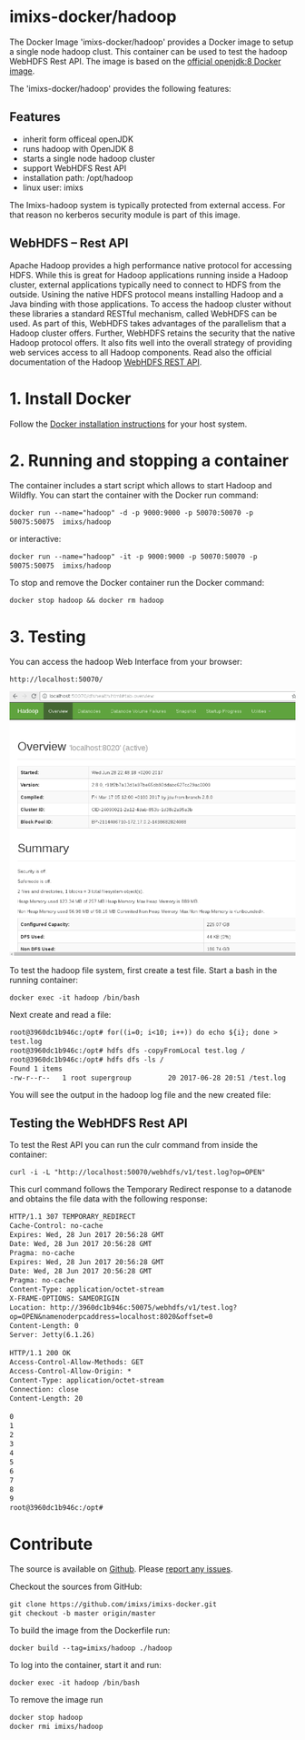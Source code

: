 # imixs-docker/hadoop

The Docker Image 'imixs-docker/hadoop' provides a Docker image to setup a single node hadoop clust. This container can be used to test the hadoop WebHDFS Rest API. The image is based on the [official openjdk:8 Docker image](https://hub.docker.com/r/_/openjdk/).

The 'imixs-docker/hadoop' provides the following features:

## Features
* inherit form officeal openJDK
* runs hadoop with OpenJDK 8
* starts a single node hadoop cluster
* support WebHDFS Rest API
* installation path: /opt/hadoop 
* linux user: imixs

The Imixs-hadoop system is typically protected from external access. For that reason no kerberos security module is part of this image.

## WebHDFS – Rest API

Apache Hadoop provides a high performance native protocol for accessing HDFS. While this is great for Hadoop applications running inside a Hadoop cluster, external applications typically need to connect to HDFS from the outside. Usining the native HDFS protocol means installing Hadoop and a Java binding with those applications. To access the hadoop cluster without these libraries a standard RESTful mechanism, called WebHDFS can be used. As part of this, WebHDFS takes advantages of the parallelism that a Hadoop cluster offers. Further, WebHDFS retains the security that the native Hadoop protocol offers. It also fits well into the overall strategy of providing web services access to all Hadoop components. Read also the official documentation of the Hadoop [WebHDFS REST API](https://hadoop.apache.org/docs/r2.8.0/hadoop-project-dist/hadoop-hdfs/WebHDFS.html).



# 1. Install Docker
Follow the [Docker installation instructions](https://docs.docker.com/engine/installation/) for your host system.

# 2. Running and stopping a container
The container includes a start script which allows to start Hadoop and Wildfly. You can start the container with the Docker run command:

    docker run --name="hadoop" -d -p 9000:9000 -p 50070:50070 -p 50075:50075  imixs/hadoop
    
or interactive:

    docker run --name="hadoop" -it -p 9000:9000 -p 50070:50070 -p 50075:50075  imixs/hadoop



To stop and remove the Docker container run the Docker command:

    docker stop hadoop && docker rm hadoop



# 3. Testing 

You can access the hadoop Web Interface from your browser:

	http://localhost:50070/ 

<img src="screen_001.png" alt="Imixs-BPMN" width="640"/>

To test the hadoop file system, first create a test file.
Start a bash in the running container:

	docker exec -it hadoop /bin/bash	

Next create and read a file:

	root@3960dc1b946c:/opt# for((i=0; i<10; i++)) do echo ${i}; done > test.log
	root@3960dc1b946c:/opt# hdfs dfs -copyFromLocal test.log /
	root@3960dc1b946c:/opt# hdfs dfs -ls /
	Found 1 items
	-rw-r--r--   1 root supergroup         20 2017-06-28 20:51 /test.log
	

You will see the output in the hadoop log file and the new created file:


## Testing the WebHDFS Rest API

To test the Rest API you can run the culr command from inside the container:

	curl -i -L "http://localhost:50070/webhdfs/v1/test.log?op=OPEN"

This curl command follows the Temporary Redirect response to a datanode and obtains the file data with the following response:

	HTTP/1.1 307 TEMPORARY_REDIRECT
	Cache-Control: no-cache
	Expires: Wed, 28 Jun 2017 20:56:28 GMT
	Date: Wed, 28 Jun 2017 20:56:28 GMT
	Pragma: no-cache
	Expires: Wed, 28 Jun 2017 20:56:28 GMT
	Date: Wed, 28 Jun 2017 20:56:28 GMT
	Pragma: no-cache
	Content-Type: application/octet-stream
	X-FRAME-OPTIONS: SAMEORIGIN
	Location: http://3960dc1b946c:50075/webhdfs/v1/test.log?op=OPEN&namenoderpcaddress=localhost:8020&offset=0
	Content-Length: 0
	Server: Jetty(6.1.26)
	
	HTTP/1.1 200 OK
	Access-Control-Allow-Methods: GET
	Access-Control-Allow-Origin: *
	Content-Type: application/octet-stream
	Connection: close
	Content-Length: 20
	
	0
	1
	2
	3
	4
	5
	6
	7
	8
	9
	root@3960dc1b946c:/opt# 




# Contribute
The source is available on [Github](https://github.com/imixs/imixs-docker). Please [report any issues](https://github.com/imixs/imixs-docker/issues).

Checkout the sources from GitHub:

	git clone https://github.com/imixs/imixs-docker.git 
	git checkout -b master origin/master

To build the image from the Dockerfile run: 

    docker build --tag=imixs/hadoop ./hadoop

To log into the container, start it and run:
    
    docker exec -it hadoop /bin/bash	

To remove the image run

	docker stop hadoop
	docker rmi imixs/hadoop

	
	
